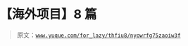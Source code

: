 # 【海外项目】8 篇

> 原文：[`www.yuque.com/for_lazy/thfiu8/nyowrfg75zaoiw3f`](https://www.yuque.com/for_lazy/thfiu8/nyowrfg75zaoiw3f)


